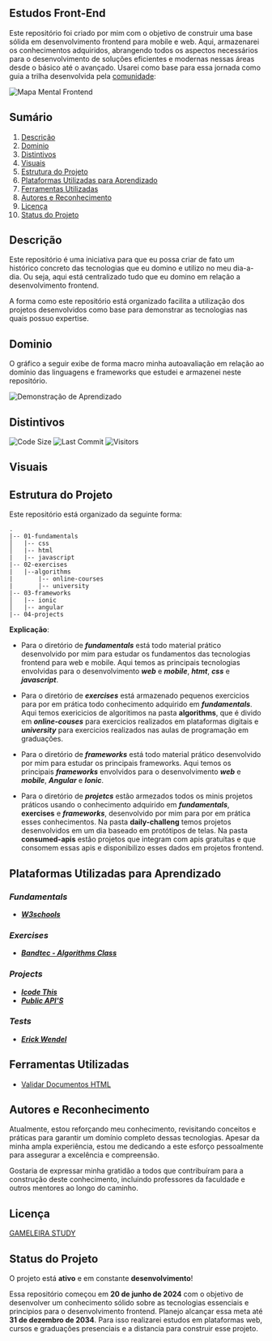 ## Estudos Front-End

Este repositório foi criado por mim com o objetivo de construir uma base sólida em desenvolvimento frontend para mobile e web. Aqui, armazenarei os conhecimentos adquiridos, abrangendo todos os aspectos necessários para o desenvolvimento de soluções eficientes e modernas nessas áreas desde o básico até o avançado. Usarei como base para essa jornada como guia a trilha desenvolvida pela [comunidade](https://github.com/arthurspk/guiadofrontend):

![Mapa Mental Frontend](./assets/images/frontend.jpg)

## Sumário

1. [Descrição](#descrição)
2. [Dominio](#dominio)
3. [Distintivos](#distintivos)
4. [Visuais](#visuais)
5. [Estrutura do Projeto](#estrutura-do-projeto)
6. [Plataformas Utilizadas para Aprendizado](#plataformas-utilizadas-para-aprendizado)
7. [Ferramentas Utilizadas](#ferramentas-utilizadas)
8. [Autores e Reconhecimento](#autores-e-reconhecimento)
9. [Licença](#licença)
10. [Status do Projeto](#status-do-projeto)

## Descrição

Este repositório é uma iniciativa para que eu possa criar de fato um histórico concreto das tecnologias que eu domino e utilizo no meu dia-a-dia. Ou seja, aqui está centralizado tudo que eu domino em relação a desenvolvimento frontend.

A forma como este repositório está organizado facilita a utilização dos projetos desenvolvidos como base para demonstrar as tecnologias nas quais possuo expertise.

## Dominio

O gráfico a seguir exibe de forma macro minha autoavaliação em relação ao domínio das linguagens e frameworks que estudei e armazenei neste repositório.

![Demonstração de Aprendizado](./assets/images/learning-frontend.png)

## Distintivos

![Code Size](https://img.shields.io/github/languages/code-size/GAMELEIRA/estudos-frontend)
![Last Commit](https://img.shields.io/github/last-commit/GAMELEIRA/estudos-frontend)
![Visitors](https://badges.strrl.dev/visits/GAMELEIRA/estudos-frontend)

## Visuais

## Estrutura do Projeto

Este repositório está organizado da seguinte forma:

```plaintext
.
|-- 01-fundamentals
│   |-- css
│   |-- html
|   |-- javascript
|-- 02-exercises
|   |--algorithms
|       |-- online-courses
|       |-- university
|-- 03-frameworks
│   |-- ionic
│   |-- angular
|-- 04-projects
```

**Explicação**:

- Para o diretório de **_fundamentals_** está todo material prático desenvolvido por mim para estudar os fundamentos das tecnologias frontend para web e mobile. Aqui temos as principais tecnologias envolvidas para o desenvolvimento **_web_** e **_mobile_**, **_htmt_**, **_css_** e **_javascript_**.

- Para o diretório de **_exercises_** está armazenado pequenos exercicios para por em prática
  todo conhecimento adquirido em **_fundamentals_**. Aqui temos exericicios de algoritimos na pasta **algorithms**, que é divido em **_online-couses_** para exercicios realizados em plataformas digitais e **_university_** para exercicios realizados nas aulas de programação em graduações.

- Para o diretório de **_frameworks_** está todo material prático desenvolvido por mim para estudar os principais frameworks. Aqui temos os principais **_frameworks_** envolvidos para o desenvolvimento **_web_** e **_mobile_**, **_Angular_** e **_Ionic_**.

- Para o diretório de **_projetcs_** estão armezados todos os minis projetos práticos usando o conhecimento adquirido em **_fundamentals_**, **exercises** e **_frameworks_**, desenvolvido por mim para por em prática esses conhecimentos. Na pasta **daily-challeng** temos projetos desenvolvidos em um dia baseado em protótipos de telas. Na pasta **consumed-apis** estão projetos que integram com apis gratuítas e que consomem essas apis e disponibilizo esses dados em projetos frontend.

## Plataformas Utilizadas para Aprendizado

### **_Fundamentals_**

- **_[W3schools](https://www.w3schools.com/)_**

### **_Exercises_**

- **_[Bandtec - Algorithms Class](https://www.sptech.school/)_**

### **_Projects_**

- **_[Icode This](https://icodethis.com/app?ref=app-ideas)_**
- **_[Public API'S](https://publicapis.dev/)_**

### **_Tests_**

- **_[Erick Wendel](https://play.ewacademy.com.br/)_**

## Ferramentas Utilizadas

- [Validar Documentos HTML](https://validator.w3.org/)

## Autores e Reconhecimento

Atualmente, estou reforçando meu conhecimento, revisitando conceitos e práticas para garantir um domínio completo dessas tecnologias. Apesar da minha ampla experiência, estou me dedicando a este esforço pessoalmente para assegurar a excelência e compreensão.

Gostaria de expressar minha gratidão a todos que contribuíram para a construção deste conhecimento, incluindo professores da faculdade e outros mentores ao longo do caminho.

## Licença

[GAMELEIRA STUDY](LICENSE.md)

## Status do Projeto

O projeto está **ativo** e em constante **desenvolvimento**!

Essa repositório começou em **20 de junho de 2024** com o objetivo de desenvolver um conhecimento sólido sobre as tecnologias essenciais e principios para o desenvolvimento frontend. Planejo alcançar essa meta até **31 de dezembro de 2034**. Para isso realizarei estudos em plataformas web, cursos e graduações presenciais e a distancia para construir esse projeto.

